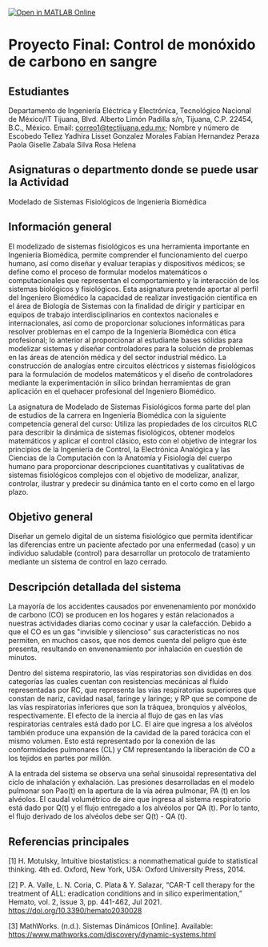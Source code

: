 [![Open in MATLAB Online](https://www.mathworks.com/images/responsive/global/open-in-matlab-online.svg)](https://matlab.mathworks.com/open/github/v1?repo=Yari201/Sistema-respiratorio-Control-de-monoxido-de-carbono-en-la-sangre)

# Proyecto Final: Control de monóxido de carbono en sangre

## Estudiantes
Departamento de Ingeniería Eléctrica y Electrónica, Tecnológico Nacional de México/IT Tijuana, Blvd. Alberto Limón Padilla s/n, Tijuana, C.P. 22454, B.C., México. Email: correo1@tectijuana.edu.mx; Nombre y número de 
Escobedo Tellez Yadhira Lisset
Gonzalez Morales Fabian
Hernandez Peraza Paola Giselle
Zabala Silva Rosa Helena

## Asignaturas o departmento donde se puede usar la Actividad
Modelado de Sistemas Fisiológicos de Ingeniería Biomédica

## Información general
El modelizado de sistemas fisiológicos es una herramienta importante en Ingeniería Biomédica, permite comprender el funcionamiento del cuerpo humano, así como diseñar y evaluar terapias y dispositivos médicos; se define como el proceso de formular modelos matemáticos o computacionales que representan el comportamiento y la interacción de los sistemas biológicos y fisiológicos. Esta asignatura pretende aportar al perfil del Ingeniero Biomédico la capacidad de realizar investigación científica en el área de Biología de Sistemas con la finalidad de dirigir y participar en equipos de trabajo interdisciplinarios en contextos nacionales e internacionales, así como de proporcionar soluciones informáticas para resolver problemas en el campo de la Ingeniería Biomédica con ética profesional; lo anterior al proporcionar al estudiante bases sólidas para modelizar sistemas y diseñar controladores para la solución de problemas en las áreas de atención médica y del sector industrial médico. La construcción de analogías entre circuitos eléctricos y sistemas fisiológicos para la formulación de modelos matemáticos y el diseño de controladores mediante la experimentación in silico brindan herramientas de gran aplicación en el quehacer profesional del Ingeniero Biomédico.

La asignatura de Modelado de Sistemas Fisiológicos forma parte del plan de estudios de la carrera en Ingeniería Biomédica con la siguiente competencia general del curso: Utiliza las propiedades de los circuitos RLC para describir la dinámica de sistemas fisiológicos, obtener modelos matemáticos y aplicar el control clásico, esto con el objetivo de integrar los principios de la Ingeniería de Control, la Electrónica Analógica y las Ciencias de la Computación con la Anatomía y Fisiología del cuerpo humano para proporcionar descripciones cuantitativas y cualitativas de sistemas fisiológicos complejos con el objetivo de modelizar, analizar, controlar, ilustrar y predecir su dinámica tanto en el corto como en el largo plazo.

## Objetivo general
Diseñar un gemelo digital de un sistema fisiológico que permita identificar las diferencias entre un paciente afectado por una enfermedad (caso) y un individuo saludable (control) para desarrollar un protocolo de tratamiento mediante un sistema de control en lazo cerrado.

## Descripción detallada del sistema
La mayoría de los accidentes causados por envenenamiento por monóxido de carbono (CO) se producen en los hogares y están relacionados a nuestras actividades diarias como cocinar y usar la calefacción. Debido a que el CO es un gas "invisible y silencioso" sus características no nos permiten, en muchos casos, que nos demos cuenta del peligro que éste presenta, resultando en envenenamiento por inhalación en cuestión de minutos.

Dentro del sistema respiratorio, las vías respiratorias son divididas en dos categorías las cuales cuentan con resistencias mecánicas al fluido representadas por RC, que representa las vías respiratorias superiores que constan de nariz, cavidad nasal, faringe y laringe; y RP que se compone de las vías respiratorias inferiores que son la tráquea, bronquios y alvéolos, respectivamente. El efecto de la inercia al flujo de gas en las vías respiratorias centrales está dado por LC. El aire que ingresa a los alvéolos también produce una expansión de la cavidad de la pared torácica con el mismo volumen. Esto está representado por la conexión de las conformidades pulmonares (CL) y CM representando la liberación de CO a los tejidos en partes por millón. 

A la entrada del sistema se observa una señal sinusoidal representativa del ciclo de inhalación y exhalación. Las presiones desarrolladas en el modelo pulmonar son Pao(t) en la apertura de la vía aérea pulmonar, PA (t) en los alvéolos.  El caudal volumétrico de aire que ingresa al sistema respiratorio está dado por Q(t) y el flujo entregado a los alvéolos por QA (t). Por lo tanto, el flujo derivado de los alvéolos debe ser Q(t) - QA (t). 

## Referencias principales
[1] H. Motulsky, Intuitive biostatistics: a nonmathematical guide to statistical thinking. 4th ed. Oxford, New York, USA: Oxford University Press, 2014.

[2] P. A. Valle, L. N. Coria, C. Plata & Y. Salazar, “CAR-T cell therapy for the treatment of ALL: eradication conditions and in silico experimentation,” Hemato, vol. 2, issue 3, pp. 441-462, Jul 2021. https://doi.org/10.3390/hemato2030028 

[3] MathWorks. (n.d.). Sistemas Dinámicos [Online]. Available: https://www.mathworks.com/discovery/dynamic-systems.html

